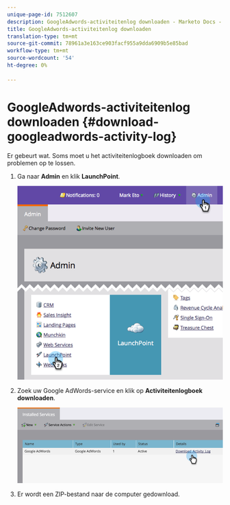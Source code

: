 ```yaml
---
unique-page-id: 7512607
description: GoogleAdwords-activiteitenlog downloaden - Marketo Docs - Productdocumentatie
title: GoogleAdwords-activiteitenlog downloaden
translation-type: tm+mt
source-git-commit: 78961a3e163ce903facf955a9dda6909b5e85bad
workflow-type: tm+mt
source-wordcount: '54'
ht-degree: 0%

---
```



# GoogleAdwords-activiteitenlog downloaden {#download-googleadwords-activity-log}

Er gebeurt wat. Soms moet u het activiteitenlogboek downloaden om problemen op te lossen.

1. Ga naar **Admin** en klik **LaunchPoint**.

   ![](assets/image2015-4-22-15-3a33-3a47.png)

1. Zoek uw Google AdWords-service en klik op **Activiteitenlogboek downloaden**.

   ![](assets/image2015-4-22-17-3a49-3a49.png)

1. Er wordt een ZIP-bestand naar de computer gedownload.
